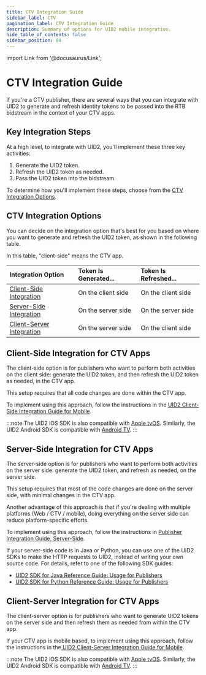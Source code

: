 ```yaml
---
title: CTV Integration Guide
sidebar_label: CTV
pagination_label: CTV Integration Guide
description: Summary of options for UID2 mobile integration.
hide_table_of_contents: false
sidebar_position: 04
---
```


import Link from '@docusaurus/Link';

# CTV Integration Guide

If you're a CTV publisher, there are several ways that you can integrate with UID2 to generate and refresh identity tokens to be passed into the RTB bidstream in the context of your CTV apps.

## Key Integration Steps
At a high level, to integrate with UID2, you'll implement these three key activities: 

1. Generate the UID2 token.
1. Refresh the UID2 token as needed.
1. Pass the UID2 token into the bidstream.

To determine how you'll implement these steps, choose from the [CTV Integration Options](#ctv-integration-options).

## CTV Integration Options

You can decide on the integration option that's best for you based on where you want to generate and refresh the UID2 token, as shown in the following table.

In this table, "client-side" means the CTV app.

| Integration Option | Token Is Generated... | Token Is Refreshed... |
| :--- | :--- | :--- |
| [Client-Side Integration](#client-side-integration-for-ctv-apps) | On the client side | On the client side |
| [Server-Side Integration](#server-side-integration-for-ctv-apps) | On the server side | On the server side |
| [Client-Server Integration](#client-server-integration-for-ctv-apps) | On the server side | On the client side |

## Client-Side Integration for CTV Apps

The client-side option is for publishers who want to perform both activities on the client side: generate the UID2 token, and then refresh the UID2 token as needed, in the CTV app.

This setup requires that all code changes are done within the CTV app.

To implement using this approach, follow the instructions in the [UID2 Client-Side Integration Guide for Mobile](integration-mobile-client-side.md).

:::note
The UID2 iOS SDK is also compatible with [Apple tvOS](https://developer.apple.com/tvos/). Similarly, the UID2 Android SDK is compatible with [Android TV](https://www.android.com/tv/).
:::

## Server-Side Integration for CTV Apps

The server-side option is for publishers who want to perform both activities on the server side: generate the UID2 token, and refresh as needed, on the server side.

This setup requires that most of the code changes are done on the server side, with minimal changes in the CTV app.

Another advantage of this approach is that if you're dealing with multiple platforms (Web / CTV / mobile), doing everything on the server side can reduce platform-specific efforts.

To implement using this approach, follow the instructions in [Publisher Integration Guide, Server-Side](custom-publisher-integration.md).

If your server-side code is in Java or Python, you can use one of the UID2 SDKs to make the HTTP requests to UID2, instead of writing your own source code. For details, refer to one of the following SDK guides:

- [UID2 SDK for Java Reference Guide: Usage for Publishers](../sdks/uid2-sdk-ref-java.md#usage-for-publishers)
- [UID2 SDK for Python Reference Guide: Usage for Publishers](../sdks/uid2-sdk-ref-python.md#usage-for-publishers)

## Client-Server Integration for CTV Apps

The client-server option is for publishers who want to generate UID2 tokens on the server side and then refresh them as needed from within the CTV app.

If your CTV app is mobile based, to implement using this approach, follow the instructions in the[ UID2 Client-Server Integration Guide for Mobile](integration-mobile-client-server.md).

:::note
The UID2 iOS SDK is also compatible with [Apple tvOS](https://developer.apple.com/tvos/). Similarly, the UID2 Android SDK is compatible with [Android TV](https://www.android.com/tv/).
:::
